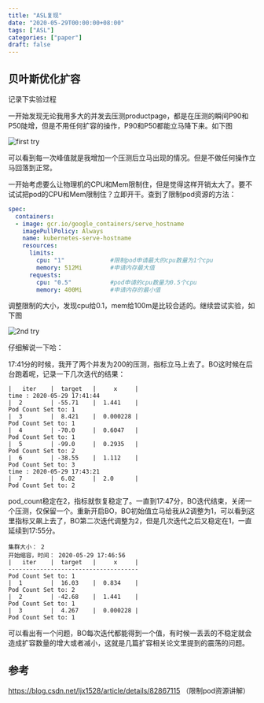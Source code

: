 ```yaml
---
title: "ASL复现"
date: "2020-05-29T00:00:00+08:00"
tags: ["ASL"]
categories: ["paper"]
draft: false
---
```


## 贝叶斯优化扩容

记录下实验过程

一开始发现无论我用多大的并发去压测productpage，都是在压测的瞬间P90和P50陡增，但是不用任何扩容的操作，P90和P50都能立马降下来。如下图

![first try](http://89.33.194.100:8888/images/2020/05/29/Screen-Shot-2020-05-29-at-4.45.08-PM.md.jpg)

可以看到每一次峰值就是我增加一个压测后立马出现的情况。但是不做任何操作立马回落到正常。

一开始考虑要么让物理机的CPU和Mem限制住，但是觉得这样开销太大了。要不试试把pod的CPU和Mem限制住？立即开干。查到了限制pod资源的方法：

```yaml
spec:
  containers:
  - image: gcr.io/google_containers/serve_hostname
    imagePullPolicy: Always
    name: kubernetes-serve-hostname
    resources:
      limits:
        cpu: "1"             #限制pod申请最大的cpu数量为1个cpu
        memory: 512Mi        #申请内存最大值
      requests:
        cpu: "0.5"           #pod申请的cpu数量为0.5个cpu
        memory: 400Mi        #申请内存的最小值
```

调整限制的大小，发现cpu给0.1，mem给100m是比较合适的。继续尝试实验，如下图

![2nd try](http://89.33.194.100:8888/images/2020/05/29/Screen-Shot-2020-05-29-at-5.54.46-PM.jpg)

仔细解说一下哈：

17:41分的时候，我开了两个并发为200的压测，指标立马上去了。BO这时候在后台跑着呢，记录一下几次迭代的结果：

```shell
|   iter    |  target   |     x     |
time : 2020-05-29 17:41:44
|  2        | -55.71    |  1.441    |
Pod Count Set to: 1
|  3        |  8.421    |  0.000228 |
Pod Count Set to: 1
|  4        | -70.0     |  0.6047   |
Pod Count Set to: 1
|  5        | -99.0     |  0.2935   |
Pod Count Set to: 2
|  6        | -38.55    |  1.112    |
Pod Count Set to: 3
time : 2020-05-29 17:43:21
|  7        |  6.02     |  2.0      |
Pod Count Set to: 2
```

pod_count稳定在2，指标就恢复稳定了。一直到17:47分，BO迭代结束，关闭一个压测，仅保留一个。重新开启BO，BO初始值立马给我从2调整为1，可以看到这里指标又飙上去了，BO第二次迭代调整为2，但是几次迭代之后又稳定在1，一直延续到17:55分。

```shell
集群大小： 2
开始缩容，时间： 2020-05-29 17:46:56
|   iter    |  target   |     x     |
-------------------------------------
Pod Count Set to: 1
|  1        |  16.03    |  0.834    |
Pod Count Set to: 2
|  2        | -42.68    |  1.441    |
Pod Count Set to: 1
|  3        |  4.267    |  0.000228 |
Pod Count Set to: 1
```

可以看出有一个问题，BO每次迭代都能得到一个值，有时候一丢丢的不稳定就会造成扩容数量的增大或者减小，这就是几篇扩容相关论文里提到的震荡的问题。

## 参考

https://blog.csdn.net/ljx1528/article/details/82867115 （限制pod资源讲解）